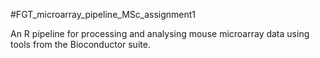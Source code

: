 #FGT_microarray_pipeline_MSc_assignment1

An R pipeline for processing and analysing mouse microarray data using tools from the Bioconductor suite. 
